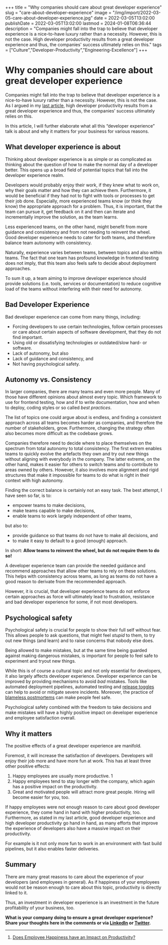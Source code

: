 +++
title = "Why companies should care about great developer experience"
slug = "care-about-developer-experience"
image = "/img/import/2022-03-05-care-about-developer-experience.jpg"
date = 2022-03-05T13:02:00
publishDate = 2022-03-05T13:02:00
lastmod = 2024-01-08T06:36:44
description = "Companies might fall into the trap to believe that developer experience is a nice-to-have luxury rather than a necessity. However, this is not the case. High developer productivity results from a great developer experience and thus, the companies' success ultimately relies on this."
tags = ["Culture","Developer-Productivity","Engineering-Excellence"]
+++
# Why companies should care about great developer experience

Companies might fall into the trap to believe that developer experience is a nice-to-have luxury rather than a necessity. However, this is not the case. As I argued in my [last article](/blog/developer-experience-developer-productivity/), high developer productivity results from a great developer experience and thus, the companies’ success ultimately relies on this.

In this article, I will further elaborate what all this “developer experience” talk is about and why it matters for your business for various reasons.

## What developer experience is about [](/blog/care-about-developer-experience/#what-developer-experience-is-about)

Thinking about developer experience is as simple or as complicated as thinking about the question of how to make the normal day of a developer better. This opens up a broad field of potential topics that fall into the developer experience realm.

Developers would probably enjoy their work, if they knew what to work on, why their goals matter and how they can achieve them. Furthermore, it would be beneficial if they had not to fight with tools or processes to get their job done. Especially, more experienced teams know (or think they know) the appropriate approach for a problem. Thus, it is important, that the team can pursue it, get feedback on it and then can iterate and incrementally improve the solution, as the team learns.

Less experienced teams, on the other hand, might benefit from more guidance and consistency and from not needing to reinvent the wheel. Good developer experience needs to cater for both teams, and therefore balance team autonomy with consistency.

Naturally, experience varies between teams, between topics and also within teams. The fact that one team has profound knowledge in frontend testing does not imply, that this team also feels safe to decide about deployment approaches.

To sum it up, a team aiming to improve developer experience should provide solutions (i.e. tools, services or documentation) to reduce cognitive load of the teams without interfering with their need for autonomy.

## Bad Developer Experience [](/blog/care-about-developer-experience/#bad-developer-experience)

Bad developer experience can come from many things, including:

* Forcing developers to use certain technologies, follow certain processes or care about certain aspects of software development, that they do not find important.
* Using old or dissatisfying technologies or outdated/slow hard- or software.
* Lack of autonomy, but also
* Lack of guidance and consistency, and
* Not having psychological safety.

## Autonomy vs. Consistency [](/blog/care-about-developer-experience/#autonomy-vs-consistency)

In larger companies, there are many teams and even more people. Many of those have different opinions about almost every topic. Which framework to use for frontend testing, how and if to write documentation, how and when to deploy, coding styles or so called _best practices_.

The list of topics one could argue about is endless, and finding a consistent approach across all teams becomes harder as companies, and therefore the number of stakeholders, grow. Furthermore, changing the strategy often also becomes more difficult as the codebase grows.

Companies therefore need to decide where to place themselves on the spectrum from total autonomy to total consistency. The first extrem enables teams to quickly evolve the artefacts they own and try out new things without aligning with everybody in the company. The latter extreme, on the other hand, makes it easier for others to switch teams and to contribute to areas owned by others. However, it also involves more alignment and rigid structures that make it impossible for teams to do what is right in their context with high autonomy.

Finding the correct balance is certainly not an easy task. The best attempt, I have seen so far, is to:

* empower teams to make decisions,
* make teams capable to make decisions,
* enable teams to work largely independent of other teams,

but also to:

* provide guidance so that teams do not have to make all decisions, and
* to make it easy to default to a good (enough) approach.

In short: **Allow teams to reinvent the wheel, but do not require them to do so!**

A developer experience team can provide the needed guidance and recommend approaches that allow other teams to rely on these solutions. This helps with consistency across teams, as long as teams do not have a good reason to derivate from the recommended approach.

However, it is crucial, that developer experience teams do not enforce certain approaches as force will ultimately lead to frustration, resistance and bad developer experience for some, if not most developers.

## Psychological safety [](/blog/care-about-developer-experience/#psychological-safety)

Psychological safety is crucial for people to show their full self without fear. This allows people to ask questions, that might feel _stupid_ to them, to try out new things (and learn) and to raise concerns that nobody else does.

Being allowed to make mistakes, but at the same time being guarded against making dangerous mistakes, is important for people to feel safe to experiment and tryout new things.

While this is of course a cultural topic and not only essential for developers, it also largely affects developer experience. Developer experience can be improved by providing mechanisms to avoid _bad_ mistakes. Tools like automated deployment pipelines, automated testing and [release toggles](/blog/decoupling-deployments-and-releases/) can help to avoid or mitigate severe incidents. Moreover, the practice of [blameless postmortems](/blog/blameless-postmortems/) can make people feel safe.

Psychological safety combined with the freedom to take decisions and make mistakes will have a highly positive impact on developer experience and employee satisfaction overall.

## Why it matters [](/blog/care-about-developer-experience/#why-it-matters)

The positive effects of a great developer experience are manifold.

Foremost, it will increase the satisfaction of developers. Developers will enjoy their job more and have more fun at work. This has at least three other positive effects:

1. Happy employees are usually more productive. 1
2. Happy employees tend to stay longer with the company, which again has a positive impact on the productivity.
3. Great and motivated people will attract more great people. Hiring will become easier for you, too.

If happy employees were not enough reason to care about good developer experience, they come hand in hand with higher productivity, too. Furthermore, as stated in my last article, good developer experience and high developer productivity go hand in hand, as many efforts that improve the experience of developers also have a massive impact on their productivity.

For example is it not only more fun to work in an environment with fast build pipelines, but it also enables faster deliveries.

## Summary [](/blog/care-about-developer-experience/#summary)

There are many great reasons to care about the experience of your developers (and employees in general). As if happiness of your employees would not be reason enough to care about this topic, productivity is directly linked to it.

Thus, an investment in developer experience is an investment in the future profitability of your business, too.

**What is your company doing to ensure a great developer experience? Share your thoughts here in the comments or via [LinkedIn](https://www.linkedin.com/in/tobiasmende/) or [Twitter](https://twitter.com/Tobias%5FMende).**

---

1. [Does Employee Happiness have an Impact on Productivity?](https://papers.ssrn.com/sol3/papers.cfm?abstract%5Fid=3470734)